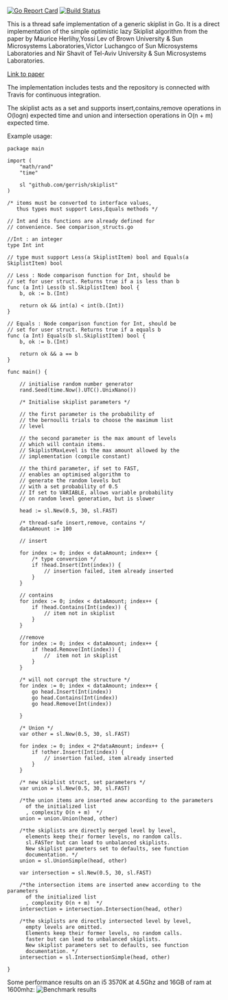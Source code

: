 [![Go Report Card](https://goreportcard.com/badge/github.com/gerrish/goskiplist)](https://goreportcard.com/report/github.com/gerrish/goskiplist)
[![Build Status](https://travis-ci.org/gerrish/goskiplist.svg?branch=master)](https://travis-ci.org/gerrish/goskiplist)

This is a thread safe implementation of a generic skiplist in Go. It is a direct implementation of the simple 
optimistic lazy Skiplist algorithm from the paper by Maurice Herlihy,Yossi Lev of Brown University & Sun Microsystems Laboratories,Victor Luchangco of Sun Microsystems Laboratories  and Nir Shavit of Tel-Aviv University & Sun Microsystems Laboratories.

[Link to paper](http://people.csail.mit.edu/shanir/publications/LazySkipList.pdf "the paper")

The implementation includes tests and the repository is connected with Travis for continuous integration.

The skiplist acts as a set and supports insert,contains,remove operations in O(logn) expected time and union and intersection operations in O(n + m) expected time. 

Example usage:
```golang
package main

import (
	"math/rand"
	"time"

	sl "github.com/gerrish/skiplist"
)

/* items must be converted to interface values,
   thus types must support Less,Equals methods */

// Int and its functions are already defined for
// convenience. See comparison_structs.go

//Int : an integer
type Int int

// type must support Less(a SkiplistItem) bool and Equals(a SkiplistItem) bool

// Less : Node comparison function for Int, should be
// set for user struct. Returns true if a is less than b
func (a Int) Less(b sl.SkiplistItem) bool {
	b, ok := b.(Int)

	return ok && int(a) < int(b.(Int))
}

// Equals : Node comparison function for Int, should be
// set for user struct. Returns true if a equals b
func (a Int) Equals(b sl.SkiplistItem) bool {
	b, ok := b.(Int)

	return ok && a == b
}

func main() {

	// initialise random number generator
	rand.Seed(time.Now().UTC().UnixNano())

	/* Initialise skiplist parameters */

	// the first parameter is the probability of
	// the bernoulli trials to choose the maximum list
	// level

	// the second parameter is the max amount of levels
	// which will contain items.
	// SkiplistMaxLevel is the max amount allowed by the
	// implementation (compile constant)

	// the third parameter, if set to FAST,
	// enables an optimised algorithm to
	// generate the random levels but
	// with a set probability of 0.5
	// If set to VARIABLE, allows variable probability
	// on random level generation, but is slower

	head := sl.New(0.5, 30, sl.FAST)

	/* thread-safe insert,remove, contains */
	dataAmount := 100

	// insert

	for index := 0; index < dataAmount; index++ {
		/* type conversion */
		if !head.Insert(Int(index)) {
			// insertion failed, item already inserted
		}
	}

	// contains
	for index := 0; index < dataAmount; index++ {
		if !head.Contains(Int(index)) {
			// item not in skiplist
		}
	}

	//remove
	for index := 0; index < dataAmount; index++ {
		if !head.Remove(Int(index)) {
			//  item not in skiplist
		}
	}

	/* will not corrupt the structure */
	for index := 0; index < dataAmount; index++ {
		go head.Insert(Int(index))
		go head.Contains(Int(index))
		go head.Remove(Int(index))

	}

	/* Union */
	var other = sl.New(0.5, 30, sl.FAST)

	for index := 0; index < 2*dataAmount; index++ {
		if !other.Insert(Int(index)) {
			// insertion failed, item already inserted
		}
	}

	/* new skiplist struct, set parameters */
	var union = sl.New(0.5, 30, sl.FAST)

	/*the union items are inserted anew according to the parameters
	  of the initialized list
	  , complexity O(n + m)  */
	union = union.Union(head, other)

	/*the skiplists are directly merged level by level,
	  elements keep their former levels, no random calls.
	  sl.FASTer but can lead to unbalanced skiplists.
	  New skiplist parameters set to defaults, see function
	  documentation. */
	union = sl.UnionSimple(head, other)

	var intersection = sl.New(0.5, 30, sl.FAST)

	/*the intersection items are inserted anew according to the parameters
	  of the initialized list
	  , complexity O(n + m)  */
	intersection = intersection.Intersection(head, other)

	/*the skiplists are directly intersected level by level,
	  empty levels are omitted.
	  Elements keep their former levels, no random calls.
	  faster but can lead to unbalanced skiplists.
	  New skiplist parameters set to defaults, see function
	  documentation. */
	intersection = sl.IntersectionSimple(head, other)

}

```

Some performance results on an i5 3570K at 4.5Ghz and 16GB of ram at 1600mhz:
![Benchmark results](https://i.imgur.com/QyWd4ji.png)

